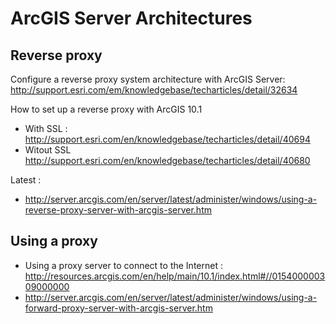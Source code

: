 
# ArcGIS Server Architectures

## Reverse proxy
Configure a reverse proxy system architecture with ArcGIS Server:
http://support.esri.com/em/knowledgebase/techarticles/detail/32634

How to set up a reverse proxy with ArcGIS 10.1
* With SSL : http://support.esri.com/en/knowledgebase/techarticles/detail/40694
* Witout SSL http://support.esri.com/en/knowledgebase/techarticles/detail/40680

Latest :
* http://server.arcgis.com/en/server/latest/administer/windows/using-a-reverse-proxy-server-with-arcgis-server.htm

## Using a proxy 
* Using a proxy server to connect to the Internet :
http://resources.arcgis.com/en/help/main/10.1/index.html#//015400000309000000
* http://server.arcgis.com/en/server/latest/administer/windows/using-a-forward-proxy-server-with-arcgis-server.htm
